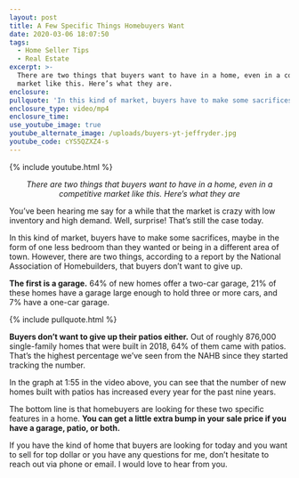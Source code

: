 ```yaml
---
layout: post
title: A Few Specific Things Homebuyers Want
date: 2020-03-06 18:07:50
tags:
  - Home Seller Tips
  - Real Estate
excerpt: >-
  There are two things that buyers want to have in a home, even in a competitive
  market like this. Here’s what they are.
enclosure:
pullquote: 'In this kind of market, buyers have to make some sacrifices.'
enclosure_type: video/mp4
enclosure_time:
use_youtube_image: true
youtube_alternate_image: /uploads/buyers-yt-jeffryder.jpg
youtube_code: cYS5QZXZ4-s
---
```


{% include youtube.html %}

<p style="text-align:center"><em>There are two things that buyers want to have in a home, even in a competitive market like this. Here’s what they are</em></p>

You’ve been hearing me say for a while that the market is crazy with low inventory and high demand. Well, surprise\! That’s still the case today.&nbsp;

In this kind of market, buyers have to make some sacrifices, maybe in the form of one less bedroom than they wanted or being in a different area of town. However, there are two things, according to a report by the National Association of Homebuilders, that buyers don’t want to give up.

**The first is a garage.** 64% of new homes offer a two-car garage, 21% of these homes have a garage large enough to hold three or more cars, and 7% have a one-car garage.

{% include pullquote.html %}

**Buyers don’t want to give up their patios either.** Out of roughly 876,000 single-family homes that were built in 2018, 64% of them came with patios. That’s the highest percentage we’ve seen from the NAHB since they started tracking the number.&nbsp;

In the graph at 1:55 in the video above, you can see that the number of new homes built with patios has increased every year for the past nine years.

The bottom line is that homebuyers are looking for these two specific features in a home. **You can get a little extra bump in your sale price if you have a garage, patio, or both.&nbsp;**

If you have the kind of home that buyers are looking for today and you want to sell for top dollar or you have any questions for me, don’t hesitate to reach out via phone or email. I would love to hear from you.

&nbsp;